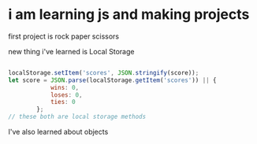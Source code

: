 # i am learning js and making projects

first project is rock paper scissors

new thing i've learned is Local Storage

```javascript

localStorage.setItem('scores', JSON.stringify(score));
let score = JSON.parse(localStorage.getItem('scores')) || {
            wins: 0,
            loses: 0,
            ties: 0
        };
// these both are local storage methods
```

I've also learned about objects
